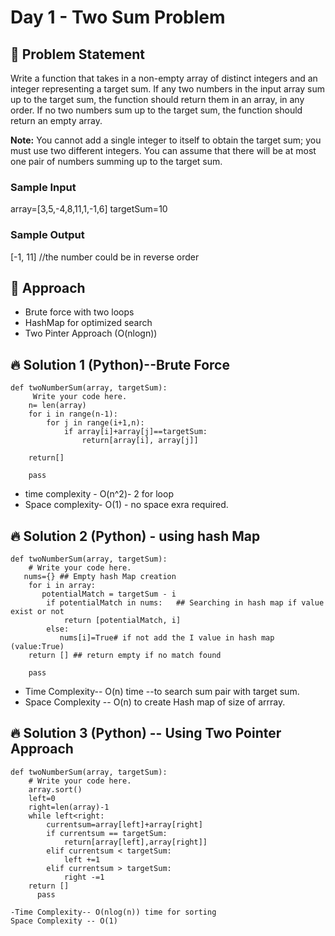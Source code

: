 # Day 1 - Two Sum Problem

## 📜 Problem Statement
Write a function that takes in a non-empty array of distinct integers and an integer representing a target sum. If any two numbers in the input array sum up to the target sum, the function should return them in an array, in any order.
If no two numbers sum up to the target sum, the function should return an empty array.

**Note:**
You cannot add a single integer to itself to obtain the target sum; you must use two different integers.
You can assume that there will be at most one pair of numbers summing up to the target sum.


### Sample Input
array=[3,5,-4,8,11,1,-1,6]
targetSum=10
### Sample Output
[-1, 11] //the number could be in reverse order


## 🧠 Approach
- Brute force with two loops 
- HashMap for optimized search 
- Two Pinter Approach (O(nlogn)) 

## 🔥 Solution 1 (Python)--Brute Force
```
def twoNumberSum(array, targetSum):
     Write your code here.
    n= len(array)
    for i in range(n-1):
        for j in range(i+1,n):
            if array[i]+array[j]==targetSum:
                return[array[i], array[j]]

    return[]
        
    pass
```
- time complexity - O(n^2)- 2 for loop
- Space complexity- O(1) - no space exra required.
    
## 🔥 Solution 2 (Python) - using hash Map
```
def twoNumberSum(array, targetSum):
    # Write your code here.
   nums={} ## Empty hash Map creation 
    for i in array:
       potentialMatch = targetSum - i
        if potentialMatch in nums:   ## Searching in hash map if value exist or not 
            return [potentialMatch, i]
        else:
           nums[i]=True# if not add the I value in hash map (value:True)
    return [] ## return empty if no match found
    
    pass
```
   - Time Complexity-- O(n) time --to search sum pair with target sum.
   -  Space Complexity -- O(n) to create Hash map of size of arrray.
    

 ## 🔥 Solution 3 (Python) -- Using Two Pointer Approach
```
def twoNumberSum(array, targetSum):
    # Write your code here.
    array.sort()
    left=0
    right=len(array)-1
    while left<right:
        currentsum=array[left]+array[right]
        if currentsum == targetSum:
            return[array[left],array[right]]
        elif currentsum < targetSum:
            left +=1
        elif currentsum > targetSum:
            right -=1
    return []
      pass
```
      
    -Time Complexity-- O(nlog(n)) time for sorting
    Space Complexity -- O(1) 

